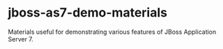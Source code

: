 jboss-as7-demo-materials
========================

Materials useful for demonstrating various features of JBoss Application Server 7.